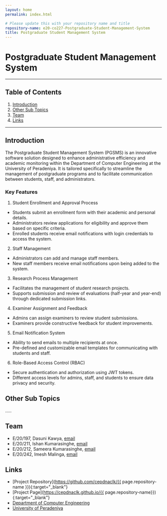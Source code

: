 ```yaml
---
layout: home
permalink: index.html

# Please update this with your repository name and title
repository-name: e20-co227-Postgraduate-Student-Management-System
title: Postgraduate Student Management System
---
```


[comment]: # "This is the standard layout for the project, but you can clean this and use your own template"

# Postgraduate Student Management System

---

<!-- 
This is a sample image, to show how to add images to your page. To learn more options, please refer [this](https://projects.ce.pdn.ac.lk/docs/faq/how-to-add-an-image/)

![Sample Image](./images/sample.png)
 -->

## Table of Contents
1. [Introduction](#introduction)
2. [Other Sub Topics](#other-sub-topics)
3. [Team](#team)
4. [Links](#links)

---

## Introduction

The Postgraduate Student Management System (PGSMS) is an innovative software solution designed to enhance administrative efficiency and academic monitoring within the Department of Computer Engineering at the University of Peradeniya. It is tailored specifically to streamline the management of postgraduate programs and to facilitate communication between students, staff, and administrators.


### Key Features

1. Student Enrollment and Approval Process

  - Students submit an enrollment form with their academic and personal details.
  - Administrators review applications for eligibility and approve them based on specific criteria.
  - Enrolled students receive email notifications with login credentials to access the system.
  
2. Staff Management

  - Administrators can add and manage staff members.
  - New staff members receive email notifications upon being added to the system.

3. Research Process Management

  - Facilitates the management of student research projects.
  - Supports submission and review of evaluations (half-year and year-end) through dedicated submission links.

4. Examiner Assignment and Feedback

  - Admins can assign examiners to review student submissions.
  - Examiners provide constructive feedback for student improvements.

5. Email Notification System

  - Ability to send emails to multiple recipients at once.
  - Pre-defined and customizable email templates for communicating with students and staff.

6. Role-Based Access Control (RBAC)

  - Secure authentication and authorization using JWT tokens.
  - Different access levels for admins, staff, and students to ensure data privacy and security.

## Other Sub Topics

.....

## Team
-  E/20/197, Dasuni Kawya, [email](e20197@eng.pdn.ac.lk)
-  E/20/211, Ishan Kumarasinghe, [email](e20211@eng.pdn.ac.lk)
-  E/20/212, Sameera Kumarasinghe, [email](e20212@eng.pdn.ac.lk)
-  E/20/242, Imesh Malinga, [email](e20242@eng.pdn.ac.lk)

## Links

- [Project Repository](https://github.com/cepdnaclk/{{ page.repository-name }}){:target="_blank"}
- [Project Page](https://cepdnaclk.github.io/{{ page.repository-name}}){:target="_blank"}
- [Department of Computer Engineering](http://www.ce.pdn.ac.lk/)
- [University of Peradeniya](https://eng.pdn.ac.lk/)


[//]: # (Please refer this to learn more about Markdown syntax)
[//]: # (https://github.com/adam-p/markdown-here/wiki/Markdown-Cheatsheet)
